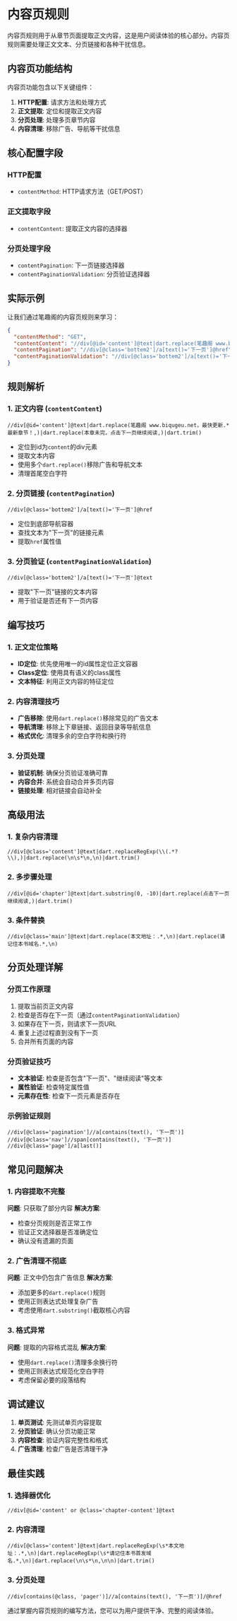 # 内容页规则

内容页规则用于从章节页面提取正文内容，这是用户阅读体验的核心部分。内容页规则需要处理正文文本、分页链接和各种干扰信息。

## 内容页功能结构

内容页功能包含以下关键组件：

1. **HTTP配置**: 请求方法和处理方式
2. **正文提取**: 定位和提取正文内容
3. **分页处理**: 处理多页章节内容
4. **内容清理**: 移除广告、导航等干扰信息

## 核心配置字段

### HTTP配置
- `contentMethod`: HTTP请求方法（GET/POST）

### 正文提取字段
- `contentContent`: 提取正文内容的选择器

### 分页处理字段
- `contentPagination`: 下一页链接选择器
- `contentPaginationValidation`: 分页验证选择器

## 实际示例

让我们通过笔趣阁的内容页规则来学习：

```json
{
  "contentMethod": "GET",
  "contentContent": "//div[@id='content']@text|dart.replace(笔趣阁 www.biqugeu.net，最快更新.*最新章节！,)|dart.replace(本章未完，点击下一页继续阅读,)|dart.trim()",
  "contentPagination": "//div[@class='bottem2']/a[text()='下一页']@href",
  "contentPaginationValidation": "//div[@class='bottem2']/a[text()='下一页']@text"
}
```

## 规则解析

### 1. 正文内容 (`contentContent`)
```xpath
//div[@id='content']@text|dart.replace(笔趣阁 www.biqugeu.net，最快更新.*最新章节！,)|dart.replace(本章未完，点击下一页继续阅读,)|dart.trim()
```
- 定位到id为`content`的div元素
- 提取文本内容
- 使用多个`dart.replace()`移除广告和导航文本
- 清理首尾空白字符

### 2. 分页链接 (`contentPagination`)
```xpath
//div[@class='bottem2']/a[text()='下一页']@href
```
- 定位到底部导航容器
- 查找文本为"下一页"的链接元素
- 提取`href`属性值

### 3. 分页验证 (`contentPaginationValidation`)
```xpath
//div[@class='bottem2']/a[text()='下一页']@text
```
- 提取"下一页"链接的文本内容
- 用于验证是否还有下一页内容

## 编写技巧

### 1. 正文定位策略
- **ID定位**: 优先使用唯一的id属性定位正文容器
- **Class定位**: 使用具有语义的class属性
- **文本特征**: 利用正文内容的特征定位

### 2. 内容清理技巧
- **广告移除**: 使用`dart.replace()`移除常见的广告文本
- **导航清理**: 移除上下章链接、返回目录等导航信息
- **格式优化**: 清理多余的空白字符和换行符

### 3. 分页处理
- **验证机制**: 确保分页验证准确可靠
- **内容合并**: 系统会自动合并多页内容
- **链接处理**: 相对链接会自动补全

## 高级用法

### 1. 复杂内容清理
```xpath
//div[@class='content']@text|dart.replaceRegExp(\\(.*?\\),)|dart.replace(\n\s*\n,\n)|dart.trim()
```

### 2. 多步骤处理
```xpath
//div[@id='chapter']@text|dart.substring(0, -10)|dart.replace(点击下一页继续阅读,)|dart.trim()
```

### 3. 条件替换
```xpath
//div[@class='main']@text|dart.replace(本文地址：.*,\n)|dart.replace(请记住本书域名.*,\n)
```

## 分页处理详解

### 分页工作原理
1. 提取当前页正文内容
2. 检查是否存在下一页（通过`contentPaginationValidation`）
3. 如果存在下一页，则请求下一页URL
4. 重复上述过程直到没有下一页
5. 合并所有页面的内容

### 分页验证技巧
- **文本验证**: 检查是否包含"下一页"、"继续阅读"等文本
- **属性验证**: 检查特定属性值
- **元素存在性**: 检查下一页元素是否存在

### 示例验证规则
```xpath
//div[@class='pagination']//a[contains(text(), '下一页')]
//div[@class='nav']//span[contains(text(), '下一页')]
//div[@class='page']/a[last()]
```

## 常见问题解决

### 1. 内容提取不完整
**问题**: 只获取了部分内容
**解决方案**:
- 检查分页规则是否正常工作
- 验证正文选择器是否准确定位
- 确认没有遗漏的页面

### 2. 广告清理不彻底
**问题**: 正文中仍包含广告信息
**解决方案**:
- 添加更多的`dart.replace()`规则
- 使用正则表达式处理复杂广告
- 考虑使用`dart.substring()`截取核心内容

### 3. 格式异常
**问题**: 提取的内容格式混乱
**解决方案**:
- 使用`dart.replace()`清理多余换行符
- 使用正则表达式规范化空白字符
- 考虑保留必要的段落结构

## 调试建议

1. **单页测试**: 先测试单页内容提取
2. **分页验证**: 确认分页功能正常
3. **内容检查**: 验证内容完整性和格式
4. **广告清理**: 检查广告是否清理干净

## 最佳实践

### 1. 选择器优化
```xpath
//div[@id='content' or @class='chapter-content']@text
```

### 2. 内容清理
```xpath
//div[@class='content']@text|dart.replaceRegExp(\s*本文地址：.*,\n)|dart.replaceRegExp(\s*请记住本书首发域名.*,\n)|dart.replace(\n\s*\n,\n\n)|dart.trim()
```

### 3. 分页处理
```xpath
//div[contains(@class, 'pager')]//a[contains(text(), '下一页')]/@href
```

通过掌握内容页规则的编写方法，您可以为用户提供干净、完整的阅读体验。